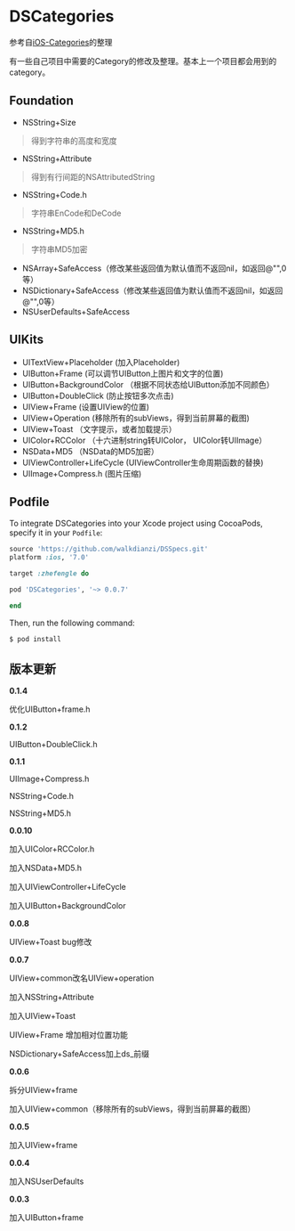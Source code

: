 # DSCategories

参考自[iOS-Categories](https://github.com/shaojiankui/iOS-Categories)的整理

有一些自己项目中需要的Category的修改及整理。基本上一个项目都会用到的category。

## Foundation

- NSString+Size  

 > 得到字符串的高度和宽度

- NSString+Attribute
 
 > 得到有行间距的NSAttributedString

- NSString+Code.h

 > 字符串EnCode和DeCode

- NSString+MD5.h

 > 字符串MD5加密

- NSArray+SafeAccess（修改某些返回值为默认值而不返回nil，如返回@"",0等）
- NSDictionary+SafeAccess（修改某些返回值为默认值而不返回nil，如返回@"",0等）
- NSUserDefaults+SafeAccess

## UIKits

- UITextView+Placeholder (加入Placeholder)
- UIButton+Frame (可以调节UIButton上图片和文字的位置)
- UIButton+BackgroundColor （根据不同状态给UIButton添加不同颜色）
- UIButton+DoubleClick (防止按钮多次点击)
- UIView+Frame (设置UIView的位置)
- UIView+Operation (移除所有的subViews，得到当前屏幕的截图)
- UIView+Toast （文字提示，或者加载提示）
- UIColor+RCColor （十六进制string转UIColor， UIColor转UIImage）
- NSData+MD5 （NSData的MD5加密）
- UIViewController+LifeCycle (UIViewController生命周期函数的替换)
- UIImage+Compress.h (图片压缩)

## Podfile

To integrate DSCategories into your Xcode project using CocoaPods, specify it in your `Podfile`:

```ruby
source 'https://github.com/walkdianzi/DSSpecs.git'
platform :ios, '7.0'

target :zhefengle do

pod 'DSCategories', '~> 0.0.7'

end
```

Then, run the following command:

```bash
$ pod install
```

## 版本更新

 **0.1.4**
 
 优化UIButton+frame.h

 **0.1.2**
 
 UIButton+DoubleClick.h

 **0.1.1**

 UIImage+Compress.h

 NSString+Code.h

 NSString+MD5.h

 **0.0.10**

 加入UIColor+RCColor.h

 加入NSData+MD5.h

 加入UIViewController+LifeCycle
 
 加入UIButton+BackgroundColor

 **0.0.8**

 UIView+Toast bug修改 

 **0.0.7**

 UIView+common改名UIView+operation
 
 加入NSString+Attribute

 加入UIView+Toast

 UIView+Frame 增加相对位置功能

 NSDictionary+SafeAccess加上ds_前缀
 
 **0.0.6**
 
 拆分UIView+frame
 
 加入UIView+common（移除所有的subViews，得到当前屏幕的截图）
 
 **0.0.5**

 加入UIView+frame

 **0.0.4**

 加入NSUserDefaults

 **0.0.3**
 
 加入UIButton+frame
